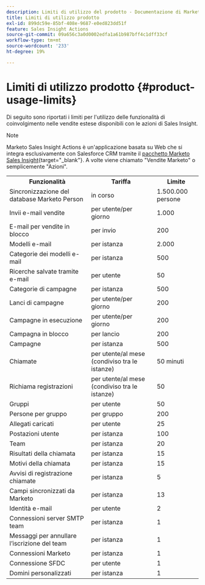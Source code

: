 ```yaml
---
description: Limiti di utilizzo del prodotto - Documentazione di Marketo - Documentazione del prodotto
title: Limiti di utilizzo prodotto
exl-id: 899dc59e-85bf-408e-9687-e0ed823dd51f
feature: Sales Insight Actions
source-git-commit: 09a656c3a0d0002edfa1a61b987bff4c1dff33cf
workflow-type: tm+mt
source-wordcount: '233'
ht-degree: 19%

---
```


# Limiti di utilizzo prodotto {#product-usage-limits}

Di seguito sono riportati i limiti per l&#39;utilizzo delle funzionalità di coinvolgimento nelle vendite estese disponibili con le azioni di Sales Insight.

>[!NOTE]
>
>Marketo Sales Insight Actions è un&#39;applicazione basata su Web che si integra esclusivamente con Salesforce CRM tramite il [pacchetto Marketo Sales Insight](/help/marketo/product-docs/marketo-sales-insight/msi-for-salesforce/installation/install-marketo-sales-insight-package-in-salesforce-appexchange.md){target="_blank"}. A volte viene chiamato &quot;Vendite Marketo&quot; o semplicemente &quot;Azioni&quot;.

<table>
  <th>Funzionalità</th>
  <th>Tariffa</th>
  <th>Limite</th>
 <tr>
  <td>Sincronizzazione del database Marketo Person</td>
  <td>in corso</td>
  <td>1.500.000 persone</td>
 </tr>
 <tr>
  <td>Invii e-mail vendite</td>
  <td>per utente/per giorno</td>
  <td>1.000</td>
 </tr>
 <tr>
  <td>E-mail per vendite in blocco</td>
  <td>per invio</td>
  <td>200</td>
 </tr>
 <tr>
  <td>Modelli e-mail</td>
  <td>per istanza</td>
  <td>2.000</td>
 </tr>
 <tr>
  <td>Categorie dei modelli e-mail</td>
  <td>per istanza</td>
  <td>500</td>
 </tr>
 <tr>
  <td>Ricerche salvate tramite e-mail</td>
  <td>per utente</td>
  <td>50</td>
 </tr>
 <tr>
  <td>Categorie di campagne</td>
  <td>per istanza</td>
  <td>500</td>
 </tr>
 <tr>
  <td>Lanci di campagne</td>
  <td>per utente/per giorno</td>
  <td>200</td>
 </tr>
 <tr>
  <td>Campagne in esecuzione</td>
  <td>per utente/per giorno</td>
  <td>200</td>
 </tr>
 <tr>
  <td>Campagna in blocco</td>
  <td>per lancio</td>
  <td>200</td>
 </tr>
 <tr>
  <td>Campagne</td>
  <td>per istanza</td>
  <td>500</td>
 </tr>
  <td>Chiamate</td>
  <td>per utente/al mese (condiviso tra le istanze)</td>
  <td>50 minuti</td>
 </tr>
 <tr>
  <td>Richiama registrazioni</td>
  <td>per utente/al mese (condiviso tra le istanze)</td>
  <td>50</td>
 </tr>
 <tr>
  <td>Gruppi</td>
  <td>per utente</td>
  <td>50</td>
 </tr>
 <tr>
  <td>Persone per gruppo</td>
  <td>per gruppo</td>
  <td>200</td>
 </tr>
 <tr>
  <td>Allegati caricati</td>
  <td>per utente</td>
  <td>25</td>
 </tr>
 <tr>
  <td>Postazioni utente</td>
  <td>per istanza</td>
  <td>100</td>
 </tr>
 <tr>
  <td>Team</td>
  <td>per istanza</td>
  <td>20</td>
 </tr>
 <tr>
  <td>Risultati della chiamata</td>
  <td>per istanza</td>
  <td>15</td>
 </tr>
 <tr>
  <td>Motivi della chiamata</td>
  <td>per istanza</td>
  <td>15</td>
 </tr>
 <tr>
  <td>Avvisi di registrazione chiamate</td>
  <td>per istanza</td>
  <td>5</td>
 </tr>
 <tr>
  <td>Campi sincronizzati da Marketo</td>
  <td>per istanza</td>
  <td>13</td>
 </tr>
  <td>Identità e-mail</td>
  <td>per utente</td>
  <td>2</td>
 </tr>
 <tr>
  <td>Connessioni server SMTP team</td>
  <td>per istanza</td>
  <td>1</td>
 </tr>
 <tr>
  <td>Messaggi per annullare l’iscrizione del team</td>
  <td>per istanza</td>
  <td>1</td>
 </tr>
 <tr>
  <td>Connessioni Marketo</td>
  <td>per istanza</td>
  <td>1</td>
 </tr>
 <tr>
  <td>Connessione SFDC</td>
  <td>per utente</td>
  <td>1</td>
 </tr>
 <tr>
  <td>Domini personalizzati</td>
  <td>per istanza</td>
  <td>1</td>
 </tr>
</table>
